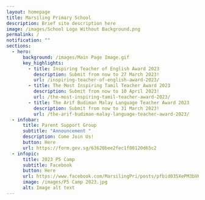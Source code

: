 ```yaml
---
layout: homepage
title: Marsiling Primary School
description: Brief site description here
image: /images/School Logo Without Background.png
permalink: /
notification: ""
sections:
  - hero:
      background: /images/Main Page Image.gif
      key_highlights:
        - title: Inspiring Teacher of English Award 2023
          description: Submit from now to 27 March 2023!
          url: /inspiring-teacher-of-english-award-2023/
        - title: The Most Inspiring Tamil Teacher Award 2023
          description: Submit from now to 10 April 2023!
          url: /the-most-inspiring-tamil-teacher-award-2023/
        - title: The Arif Budiman Malay Language Teacher Award 2023
          description: Submit from now to 31 March 2023!
          url: /the-arif-budiman-malay-language-teacher-award-2023/
  - infobar:
      title: Parent Support Group
      subtitle: "Announcement "
      description: Come Join Us!
      button: Here
      url: https://form.gov.sg/63620bee2fec1f00120d65c2
  - infopic:
      title: 2023 P5 Camp
      subtitle: Facebook
      button: Here
      url: https://www.facebook.com/MarsilingPri/posts/pfbid035XePM3bVKQmq11AxazVwdnhpLHRXx2kfxrzCvVbe3itfHuiHULs2K3n9ZZrk32DZl
      image: /images/P5 Camp 2023.jpg
      alt: Image alt text
---
```

